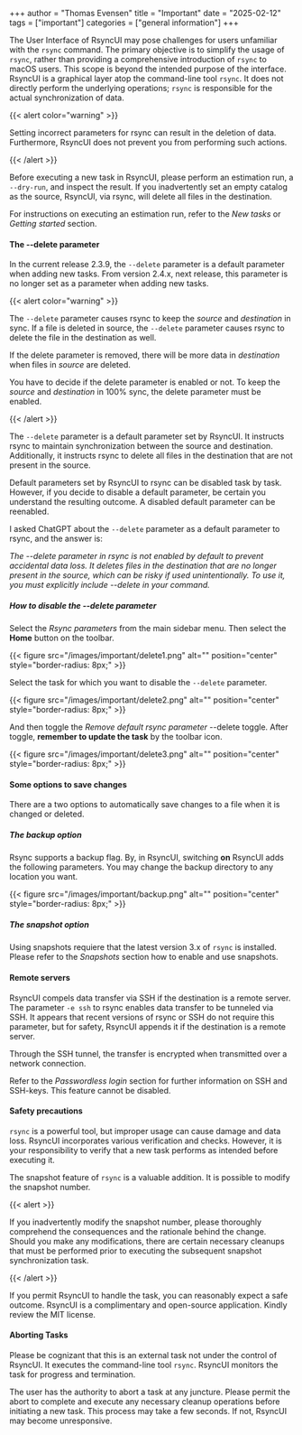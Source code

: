 +++
author = "Thomas Evensen"
title = "Important"
date = "2025-02-12"
tags = ["important"]
categories = ["general information"]
+++

The User Interface of RsyncUI may pose challenges for users unfamiliar with the `rsync` command. The primary objective is to simplify the usage of `rsync`, rather than providing a comprehensive introduction of `rsync` to macOS users. This scope is beyond the intended purpose of the interface. RsyncUI is a graphical layer atop the command-line tool `rsync`. It does not directly perform the underlying operations; `rsync` is responsible for the actual synchronization of data.

{{< alert color="warning" >}}

Setting incorrect parameters for rsync can result in the deletion of data. Furthermore, RsyncUI does not prevent you from performing such actions.

{{< /alert >}}

Before executing a new task in RsyncUI, please perform an estimation run, a `--dry-run`, and inspect the result. If you inadvertently set an empty catalog as the source, RsyncUI, via rsync, will delete all files in the destination.

For instructions on executing an estimation run, refer to the *New tasks* or *Getting started* section.

#### The --delete parameter

In the current release 2.3.9, the `--delete` parameter is a default parameter when adding new tasks. From version 2.4.x, next release, this parameter is no longer set as a parameter when adding new tasks.

{{< alert color="warning" >}}

The `--delete` parameter causes rsync to keep the *source* and *destination* in sync. If a file is deleted in source, the `--delete` parameter causes rsync to delete the file in the destination as well.

If the delete parameter is removed, there will be more data in *destination* when files in *source* are deleted.

You have to decide if the delete parameter is enabled or not. To keep the *source* and *destination* in 100% sync, the delete parameter must be enabled.

{{< /alert >}}

The `--delete` parameter is a default parameter set by RsyncUI. It instructs rsync to maintain synchronization between the source and destination. Additionally, it instructs rsync to delete all files in the destination that are not present in the source.

Default parameters set by RsyncUI to rsync can be disabled task by task. However, if you decide to disable a default parameter, be certain you understand the resulting outcome. A disabled default parameter can be reenabled.

I asked ChatGPT about the `--delete` parameter as a default parameter to rsync, and the answer is:

*The --delete parameter in rsync is not enabled by default to prevent accidental data loss. It deletes files in the destination that are no longer present in the source, which can be risky if used unintentionally. To use it, you must explicitly include --delete in your command.*

##### How to disable the --delete parameter

Select the *Rsync parameters* from the main sidebar menu. Then select the **Home** button on the toolbar.

{{< figure src="/images/important/delete1.png" alt="" position="center" style="border-radius: 8px;" >}}

Select the task for which you want to disable the `--delete` parameter.

{{< figure src="/images/important/delete2.png" alt="" position="center" style="border-radius: 8px;" >}}

And then toggle the *Remove default rsync parameter* --delete toggle. After toggle, **remember to update the task** by the toolbar icon.

{{< figure src="/images/important/delete3.png" alt="" position="center" style="border-radius: 8px;" >}}

#### Some options to save changes

There are a two options to automatically save changes to a file when it is changed or deleted.

##### The backup option

Rsync supports a backup flag. By, in RsyncUI, switching **on** RsyncUI adds the following parameters. You may change the backup directory to any location you want.

{{< figure src="/images/important/backup.png" alt="" position="center" style="border-radius: 8px;" >}}

##### The snapshot option

Using snapshots requiere that the latest version 3.x of `rsync` is installed. Please refer to the *Snapshots* section how to enable and use snapshots.

#### Remote servers

RsyncUI compels data transfer via SSH if the destination is a remote server. The parameter `-e ssh` to rsync enables data transfer to be tunneled via SSH. It appears that recent versions of rsync or SSH do not require this parameter, but for safety, RsyncUI appends it if the destination is a remote server.

Through the SSH tunnel, the transfer is encrypted when transmitted over a network connection.

Refer to the *Passwordless login* section for further information on SSH and SSH-keys. This feature cannot be disabled.

#### Safety precautions

`rsync` is a powerful tool, but improper usage can cause damage and data loss. RsyncUI incorporates various verification and checks. However, it is your responsibility to verify that a new task performs as intended before executing it.

The snapshot feature of `rsync` is a valuable addition. It is possible to modify the snapshot number.

{{< alert >}}

If you inadvertently modify the snapshot number, please thoroughly comprehend the consequences and the rationale behind the change. Should you make any modifications, there are certain necessary cleanups that must be performed prior to executing the subsequent snapshot synchronization task.

{{< /alert >}}

If you permit RsyncUI to handle the task, you can reasonably expect a safe outcome. RsyncUI is a complimentary and open-source application. Kindly review the MIT license.

#### Aborting Tasks

Please be cognizant that this is an external task not under the control of RsyncUI. It executes the command-line tool `rsync`.
RsyncUI monitors the task for progress and termination.

The user has the authority to abort a task at any juncture. Please permit the abort to complete and execute any necessary cleanup operations before initiating a new task. This process may take a few seconds. If not, RsyncUI may become unresponsive.
